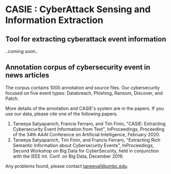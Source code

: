 # CASIE : CyberAttack Sensing and Information Extraction

## Tool for extracting cyberattack event information 
..coming soon..

## Annotation corpus of cybersecurity event in news articles
The corpus contains 1000 annotation and source files.
Our cybersecurity focused on five event types: Databreach, Phishing, Ransom, Discover, and Patch.

More details of the annotation and CASIE's system are in the papers. If you use our data, please cite one of the following papers.
1. Taneeya Satyapanich, Francis Ferraro, and Tim Finin, "CASIE: Extracting Cybersecurity Event Information from Text", InProceedings, Proceeding of the 34th AAAI Conference on Artificial Intelligence, February 2020.
2. Taneeya Satyapanich, Tim Finin, and Francis Ferraro, "Extracting Rich Semantic Information about Cybersecurity Events", InProceedings, Second Workshop on Big Data for CyberSecurity, held in conjunction with the IEEE Int. Conf. on Big Data, December 2019.


Any problems found, please contact taneeya1@umbc.edu.

